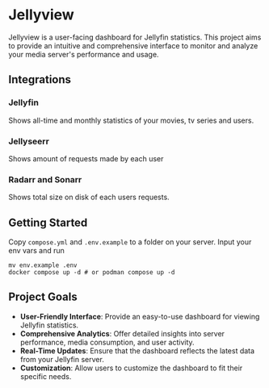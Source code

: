 # Jellyview

Jellyview is a user-facing dashboard for Jellyfin statistics. This project aims to provide an intuitive and comprehensive interface to monitor and analyze your media server's performance and usage.

## Integrations

### Jellyfin
Shows all-time and monthly statistics of your movies, tv series and users.

### Jellyseerr
Shows amount of requests made by each user

### Radarr and Sonarr
Shows total size on disk of each users requests.

## Getting Started

Copy `compose.yml` and `.env.example` to a folder on your server. Input your env vars and run
```
mv env.example .env
docker compose up -d # or podman compose up -d
```

## Project Goals

- **User-Friendly Interface**: Provide an easy-to-use dashboard for viewing Jellyfin statistics.
- **Comprehensive Analytics**: Offer detailed insights into server performance, media consumption, and user activity.
- **Real-Time Updates**: Ensure that the dashboard reflects the latest data from your Jellyfin server.
- **Customization**: Allow users to customize the dashboard to fit their specific needs.